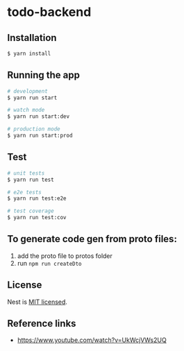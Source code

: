 # todo-backend

## Installation

```bash
$ yarn install
```

## Running the app

```bash
# development
$ yarn run start

# watch mode
$ yarn run start:dev

# production mode
$ yarn run start:prod
```

## Test

```bash
# unit tests
$ yarn run test

# e2e tests
$ yarn run test:e2e

# test coverage
$ yarn run test:cov
```

## To generate code gen from proto files:

1. add the proto file to protos folder
2. run `npm run createDto`

## License

Nest is [MIT licensed](LICENSE).

## Reference links

- https://www.youtube.com/watch?v=UkWcjVWs2UQ
